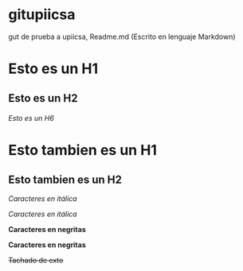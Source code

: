 # gitupiicsa
gut de prueba a upiicsa, Readme.md (Escrito en lenguaje Markdown)

# Esto es un H1
## Esto es un H2
###### Esto es un H6

Esto tambien es un H1
==================

Esto tambien es un H2
------------------

*Caracteres en itálica*

_Caracteres en itálica_

**Caracteres en negritas**

__Caracteres en negritas__

~~Tachado de exto~~
